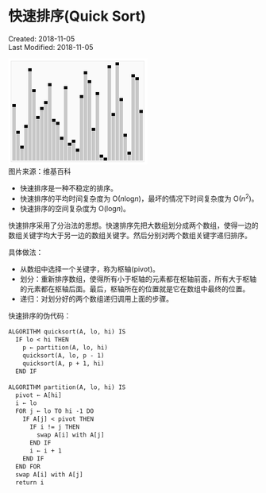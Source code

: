 # 快速排序(Quick Sort)
Created: 2018-11-05  
Last Modified: 2018-11-05  

![image](./images/Quick_sort.gif)  
图片来源：维基百科

- 快速排序是一种不稳定的排序。
- 快速排序的平均时间复杂度为 O(<i>n</i>log<i>n</i>)，最坏的情况下时间复杂度为 O(<i>n</i><sup>2</sup>)。
- 快速排序的空间复杂度为 O(log<i>n</i>)。

快速排序采用了分治法的思想。快速排序先把大数组划分成两个数组，使得一边的数组关键字均大于另一边的数组关键字。然后分别对两个数组关键字递归排序。

具体做法：
  - 从数组中选择一个关键字，称为枢轴(pivot)。
  - 划分：重新排序数组，使得所有小于枢轴的元素都在枢轴前面，所有大于枢轴的元素都在枢轴后面。最后，枢轴所在的位置就是它在数组中最终的位置。
  - 递归：对划分好的两个数组递归调用上面的步骤。

快速排序的伪代码：
```
ALGORITHM quicksort(A, lo, hi) IS
  IF lo < hi THEN
    p ← partition(A, lo, hi)
    quicksort(A, lo, p - 1)
    quicksort(A, p + 1, hi)
  END IF

ALGORITHM partition(A, lo, hi) IS
  pivot ← A[hi]
  i ← lo
  FOR j ← lo TO hi -1 DO
    IF A[j] < pivot THEN
      IF i != j THEN
        swap A[i] with A[j]
      END IF
      i ← i + 1
    END IF
  END FOR
  swap A[i] with A[j]
  return i
```